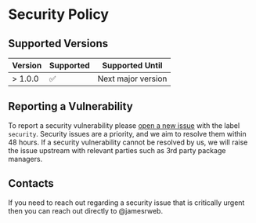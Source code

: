 # Security Policy

## Supported Versions

| Version | Supported          | Supported Until    |
| ------- | ------------------ | ------------------ |
| > 1.0.0 | :white_check_mark: | Next major version |

## Reporting a Vulnerability

To report a security vulnerability please
[open a new issue](https://github.com/P5-wrapper/next/issues/new)
with the label `security`. Security issues are a priority, and we aim to resolve
them within 48 hours. If a security vulnerability cannot be resolved by us, we
will raise the issue upstream with relevant parties such as 3rd party package
managers.

## Contacts

If you need to reach out regarding a security issue that is critically urgent
then you can reach out directly to @jamesrweb.
